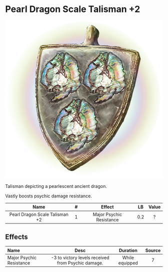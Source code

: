 # Pearl Dragon Scale Talisman +2

![Copyrighted Image](PearlDragonScaleTalisman+2.png)



Talisman depicting a pearlescent ancient dragon.

Vastly boosts psychic damage resistance.



|              Name              | # |          Effect          | LB | Value |
| :----------------------------: | :-: | :----------------------: | :-: | :---: |
| Pearl Dragon Scale Talisman +2 | 1 | Major Psychic Resistance | 0.2 |   ?   |

## Effects

| Name                     |                       Desc                       |    Duration    | Source |
| :----------------------- | :------------------------------------------------: | :------------: | :-----------: |
| Major Psychic Resistance | -3 to victory levels received from Psychic damage. | While equipped |       7       |

